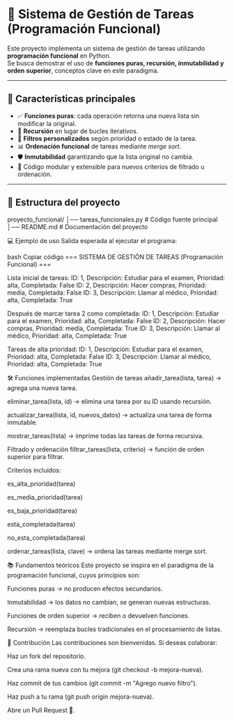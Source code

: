 
# 📝 Sistema de Gestión de Tareas (Programación Funcional)

Este proyecto implementa un sistema de gestión de tareas utilizando **programación funcional** en Python.  
Se busca demostrar el uso de **funciones puras, recursión, inmutabilidad y orden superior**, conceptos clave en este paradigma.

---

## 🚀 Características principales
- ✅ **Funciones puras**: cada operación retorna una nueva lista sin modificar la original.
- 🔁 **Recursión** en lugar de bucles iterativos.
- 🔎 **Filtros personalizados** según prioridad o estado de la tarea.
- 📊 **Ordenación funcional** de tareas mediante *merge sort*.
- 🛡️ **Inmutabilidad** garantizando que la lista original no cambia.
- 🧩 Código modular y extensible para nuevos criterios de filtrado u ordenación.

---

## 📂 Estructura del proyecto
proyecto_funcional/
│── tareas_funcionales.py # Código fuente principal
│── README.md # Documentación del proyecto

💻 Ejemplo de uso
Salida esperada al ejecutar el programa:

bash
Copiar código
=== SISTEMA DE GESTIÓN DE TAREAS (Programación Funcional) ===

Lista inicial de tareas:
ID: 1, Descripción: Estudiar para el examen, Prioridad: alta, Completada: False
ID: 2, Descripción: Hacer compras, Prioridad: media, Completada: False
ID: 3, Descripción: Llamar al médico, Prioridad: alta, Completada: True

Después de marcar tarea 2 como completada:
ID: 1, Descripción: Estudiar para el examen, Prioridad: alta, Completada: False
ID: 2, Descripción: Hacer compras, Prioridad: media, Completada: True
ID: 3, Descripción: Llamar al médico, Prioridad: alta, Completada: True

Tareas de alta prioridad:
ID: 1, Descripción: Estudiar para el examen, Prioridad: alta, Completada: False
ID: 3, Descripción: Llamar al médico, Prioridad: alta, Completada: True

🛠️ Funciones implementadas
Gestión de tareas
añadir_tarea(lista, tarea) → agrega una nueva tarea.

eliminar_tarea(lista, id) → elimina una tarea por su ID usando recursión.

actualizar_tarea(lista, id, nuevos_datos) → actualiza una tarea de forma inmutable.

mostrar_tareas(lista) → imprime todas las tareas de forma recursiva.

Filtrado y ordenación
filtrar_tareas(lista, criterio) → función de orden superior para filtrar.

Criterios incluidos:

es_alta_prioridad(tarea)

es_media_prioridad(tarea)

es_baja_prioridad(tarea)

esta_completada(tarea)

no_esta_completada(tarea)

ordenar_tareas(lista, clave) → ordena las tareas mediante merge sort.

📚 Fundamentos teóricos
Este proyecto se inspira en el paradigma de la programación funcional, cuyos principios son:

Funciones puras → no producen efectos secundarios.

Inmutabilidad → los datos no cambian, se generan nuevas estructuras.

Funciones de orden superior → reciben o devuelven funciones.

Recursión → reemplaza bucles tradicionales en el procesamiento de listas.

🤝 Contribución
Las contribuciones son bienvenidas.
Si deseas colaborar:

Haz un fork del repositorio.

Crea una rama nueva con tu mejora (git checkout -b mejora-nueva).

Haz commit de tus cambios (git commit -m "Agrego nuevo filtro").

Haz push a tu rama (git push origin mejora-nueva).

Abre un Pull Request 🚀.


